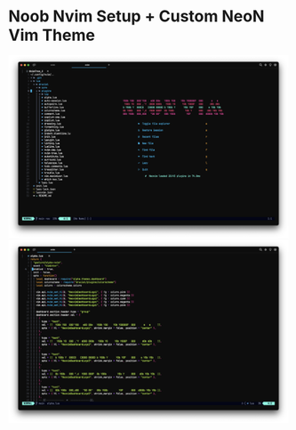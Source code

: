 # Noob Nvim Setup + Custom NeoN Vim Theme

![Ultimate Nvim Setup](./images/splash_screen_tree.png)
![Ultimate Nvim Theme](./images/alpha_syntax_highlighting.png)
